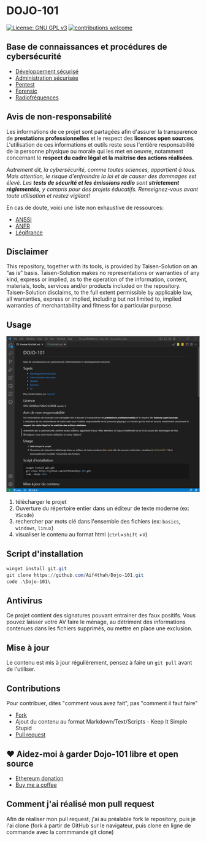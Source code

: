 # DOJO-101

[![License: GNU GPL v3](https://img.shields.io/badge/License-GPLv3-blue.svg)](https://www.gnu.org/licenses/gpl-3.0)
[![contributions welcome](https://img.shields.io/badge/contributions-welcome-brightgreen.svg?style=flat)](https://github.com/Aif4thah/Dojo-101/pulls)

## Base de connaissances et procédures de cybersécurité

* [Développement sécurisé](https://github.com/Aif4thah/Dojo-101/tree/main/Dojo-101-DevSec)
* [Administration sécurisée](https://github.com/Aif4thah/Dojo-101/tree/main/Dojo-101-SecOps)
* [Pentest](https://github.com/Aif4thah/Dojo-101/tree/main/Dojo-101-Pentest)
* [Forensic](https://github.com/Aif4thah/Dojo-101/tree/main/Dojo-101-Forensic)
* [Radiofréquences](https://github.com/Aif4thah/Dojo-101/tree/main/Dojo-101-RF)

## Avis de non-responsabilité

Les informations de ce projet sont partagées afin d'assurer la transparence de **prestations professionnelles** et le respect des **licences open sources**. L'utilisation de ces informations et outils reste sous l'entière responsabilité de la personne physique ou morale qui les met en oeuvre, notamment concernant le **respect du cadre légal et la maitrise des actions réalisées**.

*Autrement dit, la cybersécurité, comme toutes sciences, appartient à tous. Mais attention, le risque d'enfreindre la loi et de causer des dommages est élevé. Les **tests de sécurité et les émissions radio** sont **strictement règlementés**, y compris pour des projets éducatifs. Renseignez-vous avant toute utilisation et restez vigilant!*

En cas de doute, voici une liste non exhaustive de ressources:

* [ANSSI](https://www.ssi.gouv.fr/)
* [ANFR](https://www.anfr.fr/accueil)
* [Légifrance](https://www.legifrance.gouv.fr/)

## Disclaimer

This repository, together with its tools, is provided by Taisen-Solution on an “as is” basis. Taisen-Solution makes no representations or warranties of any kind, express or implied, as to the operation of the information, content, materials, tools, services and/or products included on the repository. Taisen-Solution disclaims, to the full extent permissible by applicable law, all warranties, express or implied, including but not limited to, implied warranties of merchantability and fitness for a particular purpose.

## Usage

![demo](./demo.gif)

1. télécharger le projet
2. Ouverture du répertoire entier dans un éditeur de texte moderne (ex: `VScode`)
3. rechercher par mots clé dans l'ensemble des fichiers (ex: `basics`, `windows`, `linux`)
4. visualiser le contenu au format html (`ctrl`+`shift` +`V`)

## Script d'installation

```powershell
winget install git.git
git clone https://github.com/Aif4thah/Dojo-101.git
code .\Dojo-101\
```

## Antivirus

Ce projet contient des signatures pouvant entrainer des faux positifs. Vous pouvez laisser votre AV faire le ménage, au détriment des informations contenues dans les fichiers supprimés, ou mettre en place une exclusion.

## Mise à jour

Le contenu est mis à jour régulièrement, pensez à faire un `git pull` avant de l'utiliser.

## Contributions

Pour contribuer, dites "comment vous avez fait", pas "comment il faut faire"

* [Fork](https://docs.github.com/fr/get-started/quickstart/fork-a-repo)
* Ajout du contenu au format Markdown/Text/Scripts - Keep It Simple Stupid
* [Pull request](https://docs.github.com/fr/pull-requests/collaborating-with-pull-requests/proposing-changes-to-your-work-with-pull-requests/creating-a-pull-request-from-a-fork)

## ❤ Aidez-moi à garder Dojo-101 libre et open source

* [Ethereum donation](https://etherscan.io/address/0xcC424e30Ff6eEAb4E6B3A900c5446038F858b314)
* [Buy me a coffee](https://www.buymeacoffee.com/taisensolutions)

## Comment j'ai réalisé mon pull request

Afin de réaliser mon pull request, j'ai au préalable fork le repository, puis je l'ai clone (fork à partir de GitHub sur le navigateur, puis clone en ligne de commande avec la commmande git clone)